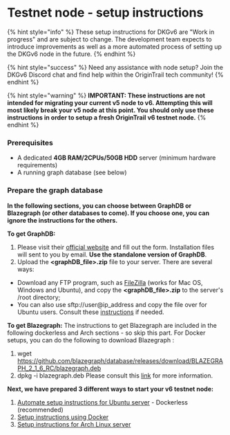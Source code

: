 # Testnet node - setup instructions

{% hint style="info" %}
These setup instructions for DKGv6 are "Work in progress" and are subject to change. The development team expects to introduce improvements as well as a more automated process of setting up the DKGv6 node in the future.
{% endhint %}

{% hint style="success" %}
Need any assistance with node setup? Join the DKGv6 Discord chat and find help within the OriginTrail tech community!
{% endhint %}

{% hint style="warning" %}
**IMPORTANT: These instructions are not intended for migrating your current v5 node to v6. Attempting this will most likely break your v5 node at this point. You should only use these instructions in order to setup a fresh OriginTrail v6 testnet node.**
{% endhint %}

### Prerequisites <a href="#docs-internal-guid-e057adbf-7fff-9a68-2579-1fe11935388b" id="docs-internal-guid-e057adbf-7fff-9a68-2579-1fe11935388b"></a>

* A dedicated **4GB RAM/2CPUs/50GB HDD** server (minimum hardware requirements)
* A running graph database (see below)

### **Prepare the graph database**

**In the following sections, you can choose between GraphDB or Blazegraph (or other databases to come). If you choose one, you can ignore the instructions for the others.**

**To get GraphDB:**
1. Please visit their [official website](https://www.ontotext.com/products/graphdb/graphdb-free/) and fill out the form. Installation files will sent to you by email. **Use the standalone version of GraphDB**.
2. Upload the **\<graphDB\_file>.zip** file to your server. There are several ways:
* Download any FTP program, such as [FileZilla](https://filezilla-project.org) (works for Mac OS, Windows and Ubuntu), and copy the **\<graphDB\_file>.zip** to the server's /root directory;
* You can also use sftp://user@ip\_address and copy the file over for Ubuntu users. Consult these [instructions](https://www.digitalocean.com/community/tutorials/how-to-use-sftp-to-securely-transfer-files-with-a-remote-server) if needed.

**To get Blazegraph:**
The instructions to get Blazegraph are included in the following dockerless and Arch sections - so skip this part. For Docker setups, you can do the following to download Blazegraph :
1. wget https://github.com/blazegraph/database/releases/download/BLAZEGRAPH_2_1_6_RC/blazegraph.deb
2. dpkg -i blazegraph.deb
Please consult this [link](https://github.com/OriginTrail/ot-node/issues/1747) for more information.


**Next, we have prepared 3 different ways to start your v6 testnet node:**

1. [Automate setup instructions for Ubuntu server](https://docs.origintrail.io/dkg-v6-upcoming-version/testnet-node-setup-instructions/setup-instructions-dockerless) - Dockerless (recommended)
2. [Setup instructions using Docker](https://docs.origintrail.io/dkg-v6-upcoming-version/testnet-node-setup-instructions/docker-setup)
3. [Setup instructions for Arch Linux server](https://docs.origintrail.io/dkg-v6-upcoming-version/testnet-node-setup-instructions/setup-instructions-arch-linux)
